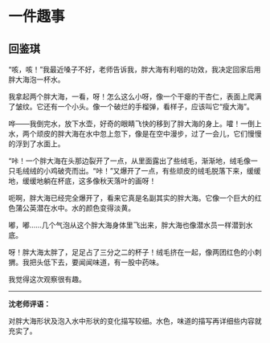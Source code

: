# 一件趣事 #

## 回鉴琪 ##

“咳，咳！”我最近嗓子不好，老师告诉我，胖大海有利咽的功效，我决定回家后用胖大海泡一杯水。

我拿起两个胖大海，一看，呀！怎么这么小呀，像一个干瘪的干杏仁，表面上爬满了皱纹。它还有一个小头。像一个破烂的手榴弹，看样子，应该叫它“瘦大海”。

哗——我倒完水，放下水壶，好奇的眼睛飞快的移到了胖大海的身上。嚯！一倒上水，两个顽皮的胖大海在水中忽上忽下，像是在空中漫步，过了一会儿，它们慢慢的浮到了水面上。

“咔！一个胖大海在头那边裂开了一点，从里面露出了些绒毛，渐渐地，绒毛像一只毛绒绒的小鸡破壳而出。“咔！”又爆开了一点，有些顽皮的绒毛脱落下来，缓缓地，缓缓地躺在杯底，这多像秋天落叶的画呀！

呃啊，胖大海已经完全爆开了，看来它真是名副其实的胖大海。它像一个巨大的红色蒲公英潜在水中。水的颜色变得淡黄。

嘟，嘟……几个气泡从这个胖大海身体里飞出来，胖大海也像潜水员一样潜到水底。

呀！胖大海太胖了，足足占了三分之二的杯子！绒毛挤在一起，像两团红色的小刺猬。我把头低下去，要闻闻味道，有一股中药味。
   
我觉得这次观察很有趣。

-------------------------------------

**沈老师评语：**

对胖大海形状及泡入水中形状的变化描写较细。水色，味道的描写再详细些内容就充实了。
            